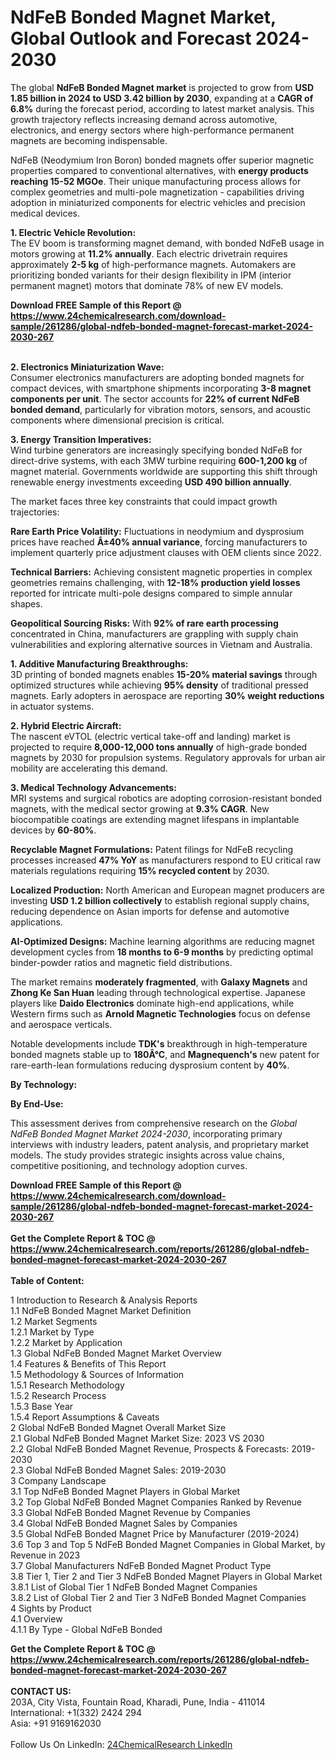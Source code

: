 <h1>NdFeB Bonded Magnet Market, Global Outlook and Forecast 2024-2030</h1><p>The global <strong>NdFeB Bonded Magnet market</strong> is projected to grow from <strong>USD 1.85 billion in 2024 to USD 3.42 billion by 2030</strong>, expanding at a <strong>CAGR of 6.8%</strong> during the forecast period, according to latest market analysis. This growth trajectory reflects increasing demand across automotive, electronics, and energy sectors where high-performance permanent magnets are becoming indispensable.</p><p>NdFeB (Neodymium Iron Boron) bonded magnets offer superior magnetic properties compared to conventional alternatives, with <strong>energy products reaching 15-52 MGOe</strong>. Their unique manufacturing process allows for complex geometries and multi-pole magnetization - capabilities driving adoption in miniaturized components for electric vehicles and precision medical devices.</p><p><strong>1. Electric Vehicle Revolution:</strong><br>
The EV boom is transforming magnet demand, with bonded NdFeB usage in motors growing at <strong>11.2% annually</strong>. Each electric drivetrain requires approximately <strong>2-5 kg</strong> of high-performance magnets. Automakers are prioritizing bonded variants for their design flexibility in IPM (interior permanent magnet) motors that dominate 78% of new EV models.</p><div><b>Download FREE Sample of this Report @ 
            <a href="https://www.24chemicalresearch.com/download-sample/261286/global-ndfeb-bonded-magnet-forecast-market-2024-2030-267">
            https://www.24chemicalresearch.com/download-sample/261286/global-ndfeb-bonded-magnet-forecast-market-2024-2030-267</a></b></div><br><p><strong>2. Electronics Miniaturization Wave:</strong><br>
Consumer electronics manufacturers are adopting bonded magnets for compact devices, with smartphone shipments incorporating <strong>3-8 magnet components per unit</strong>. The sector accounts for <strong>22% of current NdFeB bonded demand</strong>, particularly for vibration motors, sensors, and acoustic components where dimensional precision is critical.</p><p><strong>3. Energy Transition Imperatives:</strong><br>
Wind turbine generators are increasingly specifying bonded NdFeB for direct-drive systems, with each 3MW turbine requiring <strong>600-1,200 kg</strong> of magnet material. Governments worldwide are supporting this shift through renewable energy investments exceeding <strong>USD 490 billion annually</strong>.</p><p>The market faces three key constraints that could impact growth trajectories:</p><p><strong>Rare Earth Price Volatility:</strong> Fluctuations in neodymium and dysprosium prices have reached <strong>Â±40% annual variance</strong>, forcing manufacturers to implement quarterly price adjustment clauses with OEM clients since 2022.</p><p><strong>Technical Barriers:</strong> Achieving consistent magnetic properties in complex geometries remains challenging, with <strong>12-18% production yield losses</strong> reported for intricate multi-pole designs compared to simple annular shapes.</p><p><strong>Geopolitical Sourcing Risks:</strong> With <strong>92% of rare earth processing</strong> concentrated in China, manufacturers are grappling with supply chain vulnerabilities and exploring alternative sources in Vietnam and Australia.</p><p><strong>1. Additive Manufacturing Breakthroughs:</strong><br>
3D printing of bonded magnets enables <strong>15-20% material savings</strong> through optimized structures while achieving <strong>95% density</strong> of traditional pressed magnets. Early adopters in aerospace are reporting <strong>30% weight reductions</strong> in actuator systems.</p><p><strong>2. Hybrid Electric Aircraft:</strong><br>
The nascent eVTOL (electric vertical take-off and landing) market is projected to require <strong>8,000-12,000 tons annually</strong> of high-grade bonded magnets by 2030 for propulsion systems. Regulatory approvals for urban air mobility are accelerating this demand.</p><p><strong>3. Medical Technology Advancements:</strong><br>
MRI systems and surgical robotics are adopting corrosion-resistant bonded magnets, with the medical sector growing at <strong>9.3% CAGR</strong>. New biocompatible coatings are extending magnet lifespans in implantable devices by <strong>60-80%</strong>.</p><p><strong>Recyclable Magnet Formulations:</strong> Patent filings for NdFeB recycling processes increased <strong>47% YoY</strong> as manufacturers respond to EU critical raw materials regulations requiring <strong>15% recycled content</strong> by 2030.</p><p><strong>Localized Production:</strong> North American and European magnet producers are investing <strong>USD 1.2 billion collectively</strong> to establish regional supply chains, reducing dependence on Asian imports for defense and automotive applications.</p><p><strong>AI-Optimized Designs:</strong> Machine learning algorithms are reducing magnet development cycles from <strong>18 months to 6-9 months</strong> by predicting optimal binder-powder ratios and magnetic field distributions.</p><p>The market remains <strong>moderately fragmented</strong>, with <strong>Galaxy Magnets</strong> and <strong>Zhong Ke San Huan</strong> leading through technological expertise. Japanese players like <strong>Daido Electronics</strong> dominate high-end applications, while Western firms such as <strong>Arnold Magnetic Technologies</strong> focus on defense and aerospace verticals.</p><p>Notable developments include <strong>TDK's</strong> breakthrough in high-temperature bonded magnets stable up to <strong>180Â°C</strong>, and <strong>Magnequench's</strong> new patent for rare-earth-lean formulations reducing dysprosium content by <strong>40%</strong>.</p><p><strong>By Technology:</strong></p><p><strong>By End-Use:</strong></p><p>This assessment derives from comprehensive research on the <em>Global NdFeB Bonded Magnet Market 2024-2030</em>, incorporating primary interviews with industry leaders, patent analysis, and proprietary market models. The study provides strategic insights across value chains, competitive positioning, and technology adoption curves.</p><div><b>Download FREE Sample of this Report @ 
            <a href="https://www.24chemicalresearch.com/download-sample/261286/global-ndfeb-bonded-magnet-forecast-market-2024-2030-267">
            https://www.24chemicalresearch.com/download-sample/261286/global-ndfeb-bonded-magnet-forecast-market-2024-2030-267</a></b></div><br><div><b>Get the Complete Report & TOC @ 
            <a href="https://www.24chemicalresearch.com/reports/261286/global-ndfeb-bonded-magnet-forecast-market-2024-2030-267">
            https://www.24chemicalresearch.com/reports/261286/global-ndfeb-bonded-magnet-forecast-market-2024-2030-267</a></b></div><br>
            <b>Table of Content:</b><p>1 Introduction to Research & Analysis Reports<br />
    1.1 NdFeB Bonded Magnet Market Definition<br />
    1.2 Market Segments<br />
        1.2.1 Market by Type<br />
        1.2.2 Market by Application<br />
    1.3 Global NdFeB Bonded Magnet Market Overview<br />
    1.4 Features & Benefits of This Report<br />
    1.5 Methodology & Sources of Information<br />
        1.5.1 Research Methodology<br />
        1.5.2 Research Process<br />
        1.5.3 Base Year<br />
        1.5.4 Report Assumptions & Caveats<br />
2 Global NdFeB Bonded Magnet Overall Market Size<br />
    2.1 Global NdFeB Bonded Magnet Market Size: 2023 VS 2030<br />
    2.2 Global NdFeB Bonded Magnet Revenue, Prospects & Forecasts: 2019-2030<br />
    2.3 Global NdFeB Bonded Magnet Sales: 2019-2030<br />
3 Company Landscape<br />
    3.1 Top NdFeB Bonded Magnet Players in Global Market<br />
    3.2 Top Global NdFeB Bonded Magnet Companies Ranked by Revenue<br />
    3.3 Global NdFeB Bonded Magnet Revenue by Companies<br />
    3.4 Global NdFeB Bonded Magnet Sales by Companies<br />
    3.5 Global NdFeB Bonded Magnet Price by Manufacturer (2019-2024)<br />
    3.6 Top 3 and Top 5 NdFeB Bonded Magnet Companies in Global Market, by Revenue in 2023<br />
    3.7 Global Manufacturers NdFeB Bonded Magnet Product Type<br />
    3.8 Tier 1, Tier 2 and Tier 3 NdFeB Bonded Magnet Players in Global Market<br />
        3.8.1 List of Global Tier 1 NdFeB Bonded Magnet Companies<br />
        3.8.2 List of Global Tier 2 and Tier 3 NdFeB Bonded Magnet Companies<br />
4 Sights by Product<br />
    4.1 Overview<br />
        4.1.1 By Type - Global NdFeB Bonded </p><div><b>Get the Complete Report & TOC @ 
            <a href="https://www.24chemicalresearch.com/reports/261286/global-ndfeb-bonded-magnet-forecast-market-2024-2030-267">
            https://www.24chemicalresearch.com/reports/261286/global-ndfeb-bonded-magnet-forecast-market-2024-2030-267</a></b></div><br><b>CONTACT US:</b><br>
            203A, City Vista, Fountain Road, Kharadi, Pune, India - 411014<br>
            International: +1(332) 2424 294<br>
            Asia: +91 9169162030 <br><br>
            Follow Us On LinkedIn: <a href="https://www.linkedin.com/company/24chemicalresearch/">24ChemicalResearch LinkedIn</a>